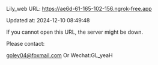 Lily_web URL: https://ae6d-61-165-102-156.ngrok-free.app

Updated at: 2024-12-10 08:49:48

If you cannot open this URL, the server might be down.

Please contact: 

goley04@foxmail.com Or Wechat:GL_yeaH